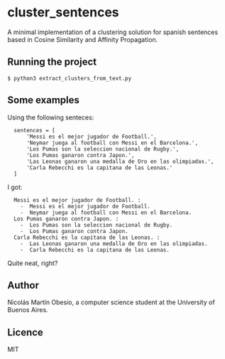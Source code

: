 # cluster_sentences
A minimal implementation of a clustering solution for spanish sentences based in Cosine Similarity and Affinity Propagation.

## Running the project

    $ python3 extract_clusters_from_text.py
    
## Some examples
Using the following senteces:

      sentences = [
          'Messi es el mejor jugador de Football.',
          'Neymar juega al football con Messi en el Barcelona.',
          'Los Pumas son la seleccion nacional de Rugby.',
          'Los Pumas ganaron contra Japon.',
          'Las Leonas ganaron una medalla de Oro en las olimpiadas.',
          'Carla Rebecchi es la capitana de las Leonas.'
      ]
      
I got:

      Messi es el mejor jugador de Football. :
        -  Messi es el mejor jugador de Football.
        -  Neymar juega al football con Messi en el Barcelona.
      Los Pumas ganaron contra Japon. :
        -  Los Pumas son la seleccion nacional de Rugby.
        -  Los Pumas ganaron contra Japon.
      Carla Rebecchi es la capitana de las Leonas. :
        -  Las Leonas ganaron una medalla de Oro en las olimpiadas.
        -  Carla Rebecchi es la capitana de las Leonas.

Quite neat, right?

## Author
Nicolás Martín Obesio, a computer science student at the University of Buenos Aires.

## Licence
MIT
